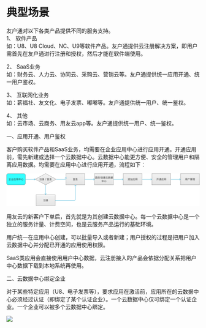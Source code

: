 # 典型场景

友户通对以下各类产品提供不同的服务支持。  
1、	软件产品  
    如：U8、U8 Cloud、NC、U9等软件产品。友户通提供云注册解决方案，即用户需首先在友户通进行注册和授权，然后才能在软件端使用。

2、	SaaS业务  
    如：财务云、人力云、协同云、采购云、营销云等。友户通提供统一应用开通、统一用户鉴权。

3、	互联网化业务  
    如：薪福社、友文化、电子发票、嘟嘟等。友户通提供统一用户、统一鉴权。

4、	其他  
    如：云市场、云商务、用友云app等。友户通提供统一用户、统一鉴权。

一、应用开通、用户鉴权  

客户购买软件产品和SaaS业务，均需要在企业应用中心进行应用开通。开通应用前，需先新建或选择一个云数据中心。云数据中心能更方便、安全的管理用户和隔离应用数据。均需要在应用中心进行应用开通，流程如下：

![](images/youhutong-5.png)

 用友云的新客户下单后，首先就是为其创建云数据中心。每一个云数据中心是一个独立的服务计量、计费空间，也是云服务产品运行的基础环境。  
 
用户统一在应用中心创建，可以批量导入或者新建；用户授权的过程是把用户加入云数据中心并分配已开通的应用使用权限。   

SaaS类应用会直接使用用户中心数据，云注册接入的产品会依据分配关系把用户中心数据下载到本地系统再使用。

二、云数据中心绑定企业  

对于某些特定应用（U8、电子发票等），要求应用在激活前，应用所在的云数据中心必须经过认证（即绑定了某个认证企业）。一个云数据中心仅可绑定一个认证企业。一个企业可以被多个云数据中心绑定。

![](youhutong-6.png)